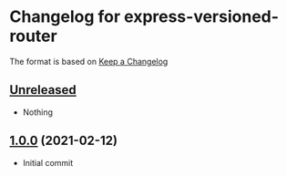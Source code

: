 
# Changelog for express-versioned-router

The format is based on [Keep a Changelog][keep-a-changelog]
<!-- and this project adheres to [Semantic Versioning][semantic-versioning]. -->

## [Unreleased]
- Nothing

## [1.0.0] (2021-02-12)
- Initial commit

[keep-a-changelog]: http://keepachangelog.com/en/1.0.0/
[Unreleased]: https://github.com/DSorlov/express-versioned-router/compare/master...dev
[1.0.0]: https://github.com/DSorlov/express-versioned-router/releases/tag/v1.0.0
